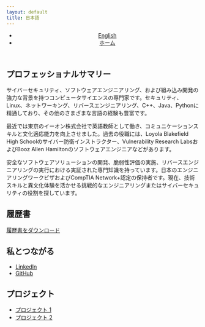 ```yaml
---
layout: default
title: 日本語
---
```


<header>
    <nav>
        <ul>
            <li><a href="{{ '/index.html' | relative_url }}">English</a></li>
            <li><a href="{{ '/index_jp.html' | relative_url }}">ホーム</a></li>
        </ul>
    </nav>
</header>

<section id="summary">
    <h1>プロフェッショナルサマリー</h1>
    <p>サイバーセキュリティ、ソフトウェアエンジニアリング、および組み込み開発の強力な背景を持つコンピュータサイエンスの専門家です。セキュリティ、Linux、ネットワーキング、リバースエンジニアリング、C++、Java、Pythonに精通しており、その他のさまざまな言語の経験も豊富です。</p>
    <p>最近では東京のイーオン株式会社で英語教師として働き、コミュニケーションスキルと文化適応能力を向上させました。過去の役職には、Loyola Blakefield High Schoolのサイバー防衛インストラクター、Vulnerability Research LabsおよびBooz Allen Hamiltonのソフトウェアエンジニアなどがあります。</p>
    <p>安全なソフトウェアソリューションの開発、脆弱性評価の実施、リバースエンジニアリングの実行における実証された専門知識を持っています。日本のエンジニアリングワークビザおよびCompTIA Network+認定の保持者です。現在、技術スキルと異文化体験を活かせる挑戦的なエンジニアリングまたはサイバーセキュリティの役割を探しています。</p>
</section>

<section id="resume">
    <h2>履歴書</h2>
    <a href="{{ '/resume/ResumeJp.pdf' | relative_url }}" target="_blank">履歴書をダウンロード</a>
</section>

<section id="links">
    <h2>私とつながる</h2>
    <ul>
        <li><a href="https://www.linkedin.com/in/tim-krach/" target="_blank">LinkedIn</a></li>
        <li><a href="https://github.com/tkrach" target="_blank">GitHub</a></li>
    </ul>
</section>

<section id="projects">
    <h2>プロジェクト</h2>
    <ul>
        <li><a href="https://github.com/yourprofile/project1" target="_blank">プロジェクト 1</a></li>
        <li><a href="https://github.com/yourprofile/project2" target="_blank">プロジェクト 2</a></li>
    </ul>
</section>
